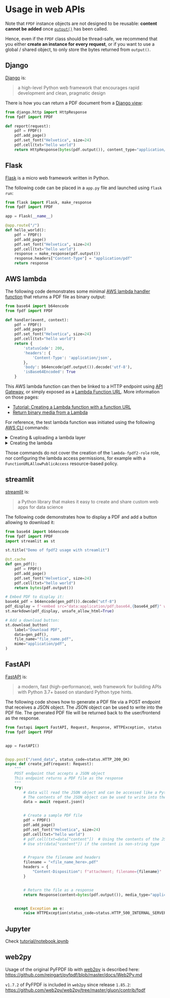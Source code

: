 # Usage in web APIs #

Note that `FPDF` instance objects are not designed to be reusable:
**content cannot be added** once [`output()`](fpdf/fpdf.html#fpdf.fpdf.FPDF.output) has been called.

Hence, even if the `FPDF` class should be thread-safe, we recommend that you either **create an instance for every request**,
or if you want to use a global / shared object, to only store the bytes returned from `output()`.


## Django ##
[Django](https://www.djangoproject.com/) is:
> a high-level Python web framework that encourages rapid development and clean, pragmatic design

There is how you can return a PDF document from a [Django view](https://docs.djangoproject.com/en/4.0/topics/http/views/):

```python
from django.http import HttpResponse
from fpdf import FPDF

def report(request):
    pdf = FPDF()
    pdf.add_page()
    pdf.set_font("Helvetica", size=24)
    pdf.cell(txt="hello world")
    return HttpResponse(bytes(pdf.output()), content_type="application/pdf")
```


## Flask ##
[Flask](https://flask.palletsprojects.com) is a micro web framework written in Python.

The following code can be placed in a `app.py` file and launched using `flask run`:

```python
from flask import Flask, make_response
from fpdf import FPDF

app = Flask(__name__)

@app.route("/")
def hello_world():
    pdf = FPDF()
    pdf.add_page()
    pdf.set_font("Helvetica", size=24)
    pdf.cell(txt="hello world")
    response = make_response(pdf.output())
    response.headers["Content-Type"] = "application/pdf"
    return response
```


## AWS lambda ##
The following code demonstrates some minimal [AWS lambda handler function](https://docs.aws.amazon.com/lambda/latest/dg/python-handler.html)
that returns a PDF file as binary output:
```python
from base64 import b64encode
from fpdf import FPDF

def handler(event, context):
    pdf = FPDF()
    pdf.add_page()
    pdf.set_font("Helvetica", size=24)
    pdf.cell(txt="hello world")
    return {
        'statusCode': 200,
        'headers': {
            'Content-Type': 'application/json',
        },
        'body': b64encode(pdf.output()).decode('utf-8'),
        'isBase64Encoded': True
    }
```

This AWS lambda function can then be linked to a HTTP endpoint using [API Gateway](https://docs.aws.amazon.com/lambda/latest/dg/services-apigateway.html),
or simply exposed as a [Lambda Function URL](https://aws.amazon.com/fr/blogs/aws/announcing-aws-lambda-function-urls-built-in-https-endpoints-for-single-function-microservices/).
More information on those pages:

* [Tutorial: Creating a Lambda function with a function URL](https://docs.aws.amazon.com/lambda/latest/dg/urls-tutorial.html)
* [Return binary media from a Lambda](https://docs.aws.amazon.com/apigateway/latest/developerguide/lambda-proxy-binary-media.html)

For reference, the test lambda function was initiated using the following [AWS CLI](https://aws.amazon.com/cli/) commands:

<details>
  <summary>Creating &amp; uploading a lambda layer</summary>
```bash
pyv=3.8
pip${pyv} install fpdf2 -t python/lib/python${pyv}/site-packages/
# We use a distinct layer for Pillow:
rm -r python/lib/python${pyv}/site-packages/{PIL,Pillow}*
zip -r fpdf2-deps.zip python > /dev/null
aws lambda publish-layer-version --layer-name fpdf2-deps \
    --description "Dependencies for fpdf2 lambda" \
    --zip-file fileb://fpdf2-deps.zip --compatible-runtimes python${pyv}
```
</details>

<details>
  <summary>Creating the lambda</summary>
```bash
AWS_ACCOUNT_ID=...
AWS_REGION=eu-west-3
zip -r fpdf2-test.zip lambda.py
aws lambda create-function --function-name fpdf2-test --runtime python${pyv} \
    --zip-file fileb://fpdf2-test.zip --handler lambda.handler \
    --role arn:aws:iam::${AWS_ACCOUNT_ID}:role/lambda-fpdf2-role \
    --layers arn:aws:lambda:${AWS_REGION}:770693421928:layer:Klayers-python${pyv/./}-Pillow:15 \
             arn:aws:lambda:${AWS_REGION}:${AWS_ACCOUNT_ID}:layer:fpdf2-deps:1
aws lambda create-function-url-config --function-name fpdf2-test --auth-type NONE
```
</details>

Those commands do not cover the creation of the `lambda-fpdf2-role` role,
nor configuring the lambda access permissions, for example with a `FunctionURLAllowPublicAccess` resource-based policy.


## streamlit ##
[streamlit](https://streamlit.io) is:
> a Python library that makes it easy to create and share custom web apps for data science

The following code demonstrates how to display a PDF and add a button allowing to download it:

```python
from base64 import b64encode
from fpdf import FPDF
import streamlit as st

st.title("Demo of fpdf2 usage with streamlit")

@st.cache
def gen_pdf():
    pdf = FPDF()
    pdf.add_page()
    pdf.set_font("Helvetica", size=24)
    pdf.cell(txt="hello world")
    return bytes(pdf.output())

# Embed PDF to display it:
base64_pdf = b64encode(gen_pdf()).decode("utf-8")
pdf_display = f'<embed src="data:application/pdf;base64,{base64_pdf}" width="700" height="400" type="application/pdf">'
st.markdown(pdf_display, unsafe_allow_html=True)

# Add a download button:
st.download_button(
    label="Download PDF",
    data=gen_pdf(),
    file_name="file_name.pdf",
    mime="application/pdf",
)
```


## FastAPI ##
[FastAPI](https://fastapi.tiangolo.com/) is:
> a modern, fast (high-performance), web framework for building APIs with Python 3.7+ based on standard Python type hints.

The following code shows how to generate a PDF file via a POST endpoint that receives a JSON object. The JSON object can be used to write into the PDF file. The generated PDF file will be returned back to the user/frontend as the response. 


```python
from fastapi import FastAPI, Request, Response, HTTPException, status
from fpdf import FPDF


app = FastAPI()


@app.post("/send_data", status_code=status.HTTP_200_OK)
async def create_pdf(request: Request):
    """ 
    POST endpoint that accepts a JSON object
    This endpoint returns a PDF file as the response
    """
    try:
        # data will read the JSON object and can be accessed like a Python Dictionary 
        # The contents of the JSON object can be used to write into the PDF file (if needed)
        data = await request.json()


        # Create a sample PDF file
        pdf = FPDF()
        pdf.add_page()
        pdf.set_font("Helvetica", size=24)
        pdf.cell(txt="hello world")
        # pdf.cell(txt=data["content"])  # Using the contents of the JSON object to write into the PDF file
        # Use str(data["content"]) if the content is non-string type


        # Prepare the filename and headers
        filename = "<file_name_here>.pdf"
        headers = {
            "Content-Disposition": f"attachment; filename={filename}"
        }


        # Return the file as a response
        return Response(content=bytes(pdf.output()), media_type="application/pdf", headers=headers)


    except Exception as e:
        raise HTTPException(status_code=status.HTTP_500_INTERNAL_SERVER_ERROR, detail=str(e))

```


## Jupyter ##
Check [tutorial/notebook.ipynb](https://github.com/py-pdf/fpdf2/blob/master/tutorial/notebook.ipynb)


## web2py ##
Usage of the original PyFPDF lib with [web2py](http://www.web2py.com/) is described here: <https://github.com/reingart/pyfpdf/blob/master/docs/Web2Py.md>

`v1.7.2` of PyFPDF is included in `web2py` since release `1.85.2`: <https://github.com/web2py/web2py/tree/master/gluon/contrib/fpdf>
